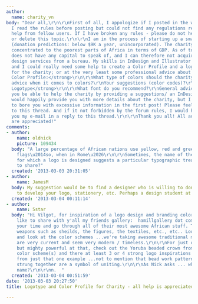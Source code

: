 ```yaml
---
author:
  name: charity_vn
body: "Dear all,\r\n\r\nFirst of all, I appologize if I posted in the wrong forum.
  I read the rules before posting but could not find any regulations regarding requesting
  help from fellow users. If I have broken any rules - please do not hesitate to lock
  or delete this topic.\r\n\r\nI am in the process of starting up a small charity
  (donation predictions: below $9K a year, unincorporated). The charity will be geographical
  concentrated to the poorest parts of Africa in terms of GDP. As of today, the charity
  does not have any capital to speak of, and I can therefore not acquire professional
  design services from a bureau. My skills in InDesign and Illustrator are limited,
  and I could really need some help to create a Color Profile and a logotype (type/font)
  for the charity; or at the very least some professional advice about these matters.\r\n\r\n<strong>Regarding
  Color Profile:</strong>\r\n\r\nWhat type of colors should the charity use?\r\nGeneral
  advice when it comes to colors?\r\nYour suggestions (color codes)?\r\n\r\n<strong>Regarding
  Logotype</strong>\r\n\r\nWhat font do you recommend?\r\nGeneral advice about logotypes?\r\nWould
  you be able to help the charity by providing a suggestions/ an InDesign template?\r\n\r\nI
  would happily provide you with more details about the charity, but I do not want
  to bore you with excessive information in the first post! Please feel free to reply
  to this thread. And if it not forbidden by the forum rules, I would happily give
  you my e-mail in a reply to this thread.\r\n\r\nThank you all! All advice/comments/suggestions
  are appreciated!"
comments:
- author:
    name: oldnick
    picture: 109434
  body: "A large percentage of African nations use yellow, red and green in their
    flags\u2014so, when in Rome\u2026\r\n\r\nSometimes, the name of the organization
    for which a logo is designed suggests a particular typographic treatment. Care
    to share?"
  created: '2013-03-03 20:31:05'
- author:
    name: JamesM
  body: My suggestion would be to find a designer who is willing to donate some time
    to develop your logo, stationery, etc. Perhaps a design student at a local college.
  created: '2013-03-04 00:11:14'
- author:
    name: 5star
  body: "Hi Vilgot, for inspiration of a logo design and branding color scheme I'd
    like to share with y'all my friends gallery:  hamillgallery dot com.\r\n\r\nTake
    your time and go through all of their most awesome African stuff. The masks, the
    weapons such as sheilds, the figures, the textiles, etc., etc.. Look at the patterns
    and look at the color schemes ...we're taking awesome traditional motifs that
    are very current and seem very modern / timeless.\r\n\r\nFor just one example,
    but mighty powerful at that, check out the Yoruba beaded crown from Nigeria!!\r\n\r\nAmazing
    color scheme(s) and there at least 3 or 4 strong logo inspirations you could glean
    from just that one example ...not to mention that bead work pattern alone. Beads
    strung together are a symbol of uniting.\r\n\r\nAs Nick asks ... what is the charity's
    name?\r\n\r\nn.  "
  created: '2013-03-04 00:51:59'
date: '2013-03-03 20:27:50'
title: Logotype and Color Profile for Charity - all help is appreciated

---
```

